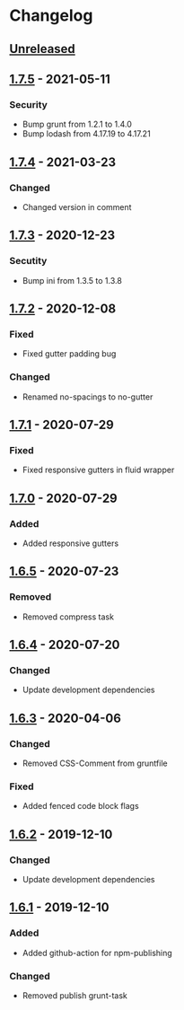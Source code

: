 # Changelog

## [Unreleased](https://github.com/svenkuhn/hlGrid/tree/HEAD)

## [1.7.5](https://github.com/svenkuhn/hlGrid/compare/1.7.4...1.7.5) - 2021-05-11

### Security

-   Bump grunt from 1.2.1 to 1.4.0
-   Bump lodash from 4.17.19 to 4.17.21

## [1.7.4](https://github.com/svenkuhn/hlGrid/compare/1.7.3...1.7.4) - 2021-03-23

### Changed

-   Changed version in comment

## [1.7.3](https://github.com/svenkuhn/hlGrid/compare/1.7.2...1.7.3) - 2020-12-23

### Secutity

-   Bump ini from 1.3.5 to 1.3.8

## [1.7.2](https://github.com/svenkuhn/hlGrid/compare/1.7.1...1.7.2) - 2020-12-08

### Fixed

-   Fixed gutter padding bug

### Changed

-   Renamed no-spacings to no-gutter

## [1.7.1](https://github.com/svenkuhn/hlGrid/compare/1.7.0...1.7.1) - 2020-07-29

### Fixed

-   Fixed responsive gutters in fluid wrapper

## [1.7.0](https://github.com/svenkuhn/hlGrid/compare/1.6.5...1.7.0) - 2020-07-29

### Added

-   Added responsive gutters

## [1.6.5](https://github.com/svenkuhn/hlGrid/compare/1.6.4...1.6.5) - 2020-07-23

### Removed

-   Removed compress task

## [1.6.4](https://github.com/svenkuhn/hlGrid/compare/1.6.3...1.6.4) - 2020-07-20

### Changed

-   Update development dependencies

## [1.6.3](https://github.com/svenkuhn/hlGrid/compare/1.6.2...1.6.3) - 2020-04-06

### Changed

-   Removed CSS-Comment from gruntfile

### Fixed

-   Added fenced code block flags

## [1.6.2](https://github.com/svenkuhn/hlGrid/compare/1.6.1...1.6.2) - 2019-12-10

### Changed

-   Update development dependencies

## [1.6.1](https://github.com/svenkuhn/hlGrid/compare/1.6.0...1.6.1) - 2019-12-10

### Added

-   Added github-action for npm-publishing

### Changed

-   Removed publish grunt-task
